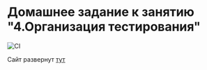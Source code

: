 # Домашнее задание к занятию "4.Организация тестирования"

![CI](https://github.com/alvarez1213/ahj-hw-4/actions/workflows/web.yml/badge.svg)

Сайт развернут [тут](https://alvarez1213.github.io/ahj-hw-4)
